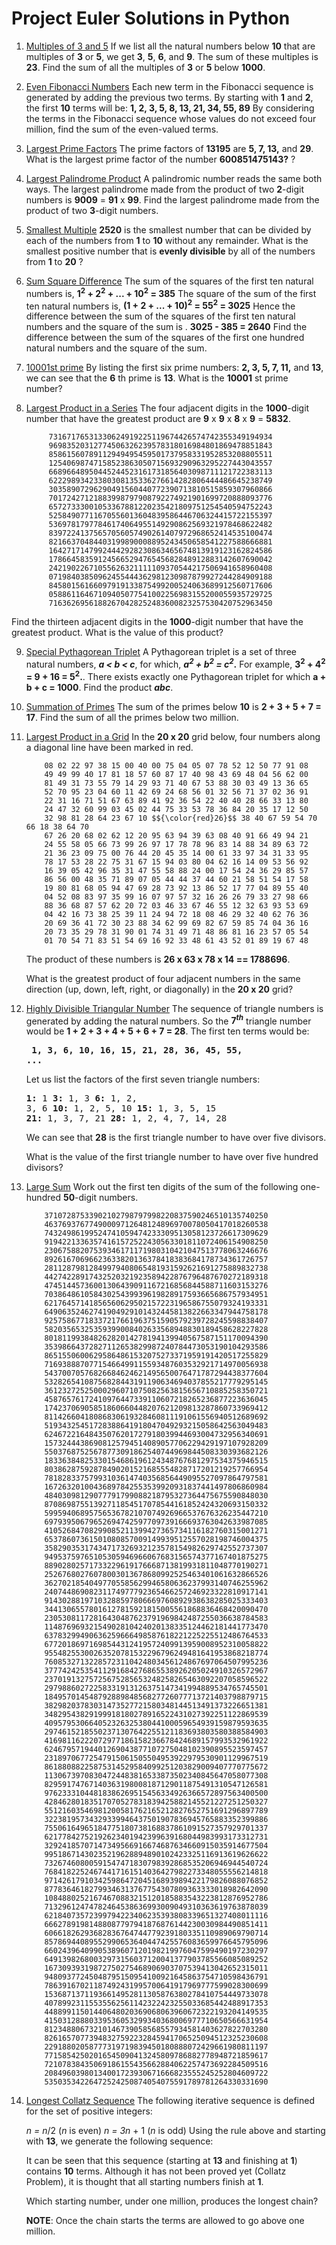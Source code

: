 # Project Euler Solutions in Python

1. [Multiples of 3 and 5](https://github.com/papilo-cloud/Project_Euler/blob/main/src/multiples_of_3_or_5.py) If we list all the natural numbers below __10__ that are multiples of __3__ or __5__, we get __3__,
__5__, __6__, and __9__. The sum of these multiples is __23__. Find the sum of all the multiples of __3__ 
or __5__ below __1000__.

2. [Even Fibonacci Numbers](https://github.com/papilo-cloud/Project_Euler/blob/main/src/fibonacci_numbers.py) Each new term in the Fibonacci sequence is generated by adding the previous two terms. By starting with __1__ and __2__, the first __10__ terms will be: __1, 2, 3, 5, 8, 13, 21, 34, 55, 89__
By considering the terms in the Fibonacci sequence whose values do not exceed four million, find the sum of the even-valued terms.

3. [Largest Prime Factors](https://github.com/papilo-cloud/Project_Euler/blob/main/src/prime_factor.py) The prime factors of __13195__ are __5, 7, 13,__ and __29__.
What is the largest prime factor of the number __600851475143?__
?

4. [Largest Palindrome Product](https://github.com/papilo-cloud/Project_Euler/blob/main/src/largest_palindrome_product.py) A palindromic number reads the same both ways. The largest palindrome made from the product of two __2__-digit numbers is __9009__ = __91__ x __99__.
Find the largest palindrome made from the product of two 
__3__-digit numbers.

5. [Smallest Multiple](https://github.com/papilo-cloud/Project_Euler/blob/main/src/smallest_multiple.py) __2520__ is the smallest number that can be divided by each of the numbers from __1__ to __10__
without any remainder.
What is the smallest positive number that is __evenly divisible__ by all of the numbers from __1__ to __20__ ?

6. [Sum Square Difference](https://github.com/papilo-cloud/Project_Euler/blob/main/src/sum_square_difference.py) The sum of the squares of the first ten natural numbers is, __1<sup>2</sup> + 2<sup>2</sup> + ... + 10<sup>2</sup> = 385__
The square of the sum of the first ten natural numbers is, __(1 + 2 + ... + 10)<sup>2</sup> = 55<sup>2</sup> = 3025__
Hence the difference between the sum of the squares of the first ten natural numbers and the square of the sum is . __3025 - 385 = 2640__
Find the difference between the sum of the squares of the first one hundred natural numbers and the square of the sum.

7. [10001st prime](https://github.com/papilo-cloud/Project_Euler/blob/main/src/nth_prime.py) By listing the first six prime numbers: __2, 3, 5, 7, 11,__ and __13__, we can see that the __6__ th prime is __13__.
What is the __10001__ st prime number?

8. [Largest Product in a Series](https://github.com/papilo-cloud/Project_Euler/blob/main/src/largest_product_in_a_series.py) The four adjacent digits in the __1000__-digit number that have the greatest product are __9__ x __9__ x __8__ x __9__ = __5832__.

            73167176531330624919225119674426574742355349194934
            96983520312774506326239578318016984801869478851843
            85861560789112949495459501737958331952853208805511
            12540698747158523863050715693290963295227443043557
            66896648950445244523161731856403098711121722383113
            62229893423380308135336276614282806444486645238749
            30358907296290491560440772390713810515859307960866
            70172427121883998797908792274921901699720888093776
            65727333001053367881220235421809751254540594752243
            52584907711670556013604839586446706324415722155397
            53697817977846174064955149290862569321978468622482
            83972241375657056057490261407972968652414535100474
            82166370484403199890008895243450658541227588666881
            16427171479924442928230863465674813919123162824586
            17866458359124566529476545682848912883142607690042
            24219022671055626321111109370544217506941658960408
            07198403850962455444362981230987879927244284909188
            84580156166097919133875499200524063689912560717606
            05886116467109405077541002256983155200055935729725
            71636269561882670428252483600823257530420752963450

Find the thirteen adjacent digits in the __1000__-digit number that have the greatest product. What is the value of this product?

9. [Special Pythagorean Triplet](https://github.com/papilo-cloud/Project_Euler/blob/main/src/pythagoran_triplet.py) A Pythagorean triplet is a set of three natural numbers, __*a < b < c*__, for which,
                                                 __*a<sup>2</sup> + b<sup>2</sup> = c<sup>2</sup>*.__
For example, __3<sup>2</sup> + 4<sup>2</sup> = 9 + 16 = 5<sup>2</sup>.__.
There exists exactly one Pythagorean triplet for which __a + b + c = 1000__.
Find the product __*abc*__.

10. [Summation of Primes](https://github.com/papilo-cloud/Project_Euler/blob/main/src/summation_of_primes.py) The sum of the primes below __10__ is __2 + 3 + 5 + 7 = 17__.
    Find the sum of all the primes below two million.

11. [Largest Product in a Grid](https://github.com/papilo-cloud/Project_Euler/blob/main/src/largest_prod_in_a_grid.py) In the __20 x 20__ grid below, four numbers along a diagonal line have been marked in red.

            08 02 22 97 38 15 00 40 00 75 04 05 07 78 52 12 50 77 91 08
            49 49 99 40 17 81 18 57 60 87 17 40 98 43 69 48 04 56 62 00
            81 49 31 73 55 79 14 29 93 71 40 67 53 88 30 03 49 13 36 65
            52 70 95 23 04 60 11 42 69 24 68 56 01 32 56 71 37 02 36 91
            22 31 16 71 51 67 63 89 41 92 36 54 22 40 40 28 66 33 13 80
            24 47 32 60 99 03 45 02 44 75 33 53 78 36 84 20 35 17 12 50
            32 98 81 28 64 23 67 10 $${\color{red}26}$$ 38 40 67 59 54 70 66 18 38 64 70
            67 26 20 68 02 62 12 20 95 63 94 39 63 08 40 91 66 49 94 21
            24 55 58 05 66 73 99 26 97 17 78 78 96 83 14 88 34 89 63 72
            21 36 23 09 75 00 76 44 20 45 35 14 00 61 33 97 34 31 33 95
            78 17 53 28 22 75 31 67 15 94 03 80 04 62 16 14 09 53 56 92
            16 39 05 42 96 35 31 47 55 58 88 24 00 17 54 24 36 29 85 57
            86 56 00 48 35 71 89 07 05 44 44 37 44 60 21 58 51 54 17 58
            19 80 81 68 05 94 47 69 28 73 92 13 86 52 17 77 04 89 55 40
            04 52 08 83 97 35 99 16 07 97 57 32 16 26 26 79 33 27 98 66
            88 36 68 87 57 62 20 72 03 46 33 67 46 55 12 32 63 93 53 69
            04 42 16 73 38 25 39 11 24 94 72 18 08 46 29 32 40 62 76 36
            20 69 36 41 72 30 23 88 34 62 99 69 82 67 59 85 74 04 36 16
            20 73 35 29 78 31 90 01 74 31 49 71 48 86 81 16 23 57 05 54
            01 70 54 71 83 51 54 69 16 92 33 48 61 43 52 01 89 19 67 48

    The product of these numbers is __26 x 63 x 78 x 14 == 1788696__.

    What is the greatest product of four adjacent numbers in the same direction (up, down, left, right, or diagonally) in the 
    __20 x 20__ grid?

12. [Highly Divisible Triangular Number](https://github.com/papilo-cloud/Project_Euler/blob/main/src/divisible_triangular_number.py) The sequence of triangle numbers is generated by adding the natural numbers. So the __7<sup>*th*</sup>__ triangle number would be __1 + 2 + 3 + 4 + 5 + 6 + 7 = 28__. The first ten terms would be:
            <pre> __1, 3, 6, 10, 16, 15, 21, 28, 36, 45, 55, ...__ </pre>

    Let us list the factors of the first seven triangle numbers:
        <pre>
            __1:__ 1
            __3:__ 1, 3
            __6:__ 1, 2, 3, 6
            __10:__ 1, 2, 5, 10
            __15:__ 1, 3, 5, 15
            __21:__ 1, 3, 7, 21
            __28:__ 1, 2, 4, 7, 14, 28
           </pre>
 
    We can see that __28__ is the first triangle number to have over five divisors.

    What is the value of the first triangle number to have over five hundred divisors?

13. [Large Sum](https://github.com/papilo-cloud/Project_Euler/blob/main/src/large_sum.py) Work out the first ten digits of the sum of the following one-hundred __50__-digit numbers.

            37107287533902102798797998220837590246510135740250
            46376937677490009712648124896970078050417018260538
            74324986199524741059474233309513058123726617309629
            91942213363574161572522430563301811072406154908250
            23067588207539346171171980310421047513778063246676
            89261670696623633820136378418383684178734361726757
            28112879812849979408065481931592621691275889832738
            44274228917432520321923589422876796487670272189318
            47451445736001306439091167216856844588711603153276
            70386486105843025439939619828917593665686757934951
            62176457141856560629502157223196586755079324193331
            64906352462741904929101432445813822663347944758178
            92575867718337217661963751590579239728245598838407
            58203565325359399008402633568948830189458628227828
            80181199384826282014278194139940567587151170094390
            35398664372827112653829987240784473053190104293586
            86515506006295864861532075273371959191420517255829
            71693888707715466499115593487603532921714970056938
            54370070576826684624621495650076471787294438377604
            53282654108756828443191190634694037855217779295145
            36123272525000296071075082563815656710885258350721
            45876576172410976447339110607218265236877223636045
            17423706905851860660448207621209813287860733969412
            81142660418086830619328460811191061556940512689692
            51934325451728388641918047049293215058642563049483
            62467221648435076201727918039944693004732956340691
            15732444386908125794514089057706229429197107928209
            55037687525678773091862540744969844508330393682126
            18336384825330154686196124348767681297534375946515
            80386287592878490201521685554828717201219257766954
            78182833757993103614740356856449095527097864797581
            16726320100436897842553539920931837441497806860984
            48403098129077791799088218795327364475675590848030
            87086987551392711854517078544161852424320693150332
            59959406895756536782107074926966537676326235447210
            69793950679652694742597709739166693763042633987085
            41052684708299085211399427365734116182760315001271
            65378607361501080857009149939512557028198746004375
            35829035317434717326932123578154982629742552737307
            94953759765105305946966067683156574377167401875275
            88902802571733229619176668713819931811048770190271
            25267680276078003013678680992525463401061632866526
            36270218540497705585629946580636237993140746255962
            24074486908231174977792365466257246923322810917141
            91430288197103288597806669760892938638285025333403
            34413065578016127815921815005561868836468420090470
            23053081172816430487623791969842487255036638784583
            11487696932154902810424020138335124462181441773470
            63783299490636259666498587618221225225512486764533
            67720186971698544312419572409913959008952310058822
            95548255300263520781532296796249481641953868218774
            76085327132285723110424803456124867697064507995236
            37774242535411291684276865538926205024910326572967
            23701913275725675285653248258265463092207058596522
            29798860272258331913126375147341994889534765745501
            18495701454879288984856827726077713721403798879715
            38298203783031473527721580348144513491373226651381
            34829543829199918180278916522431027392251122869539
            40957953066405232632538044100059654939159879593635
            29746152185502371307642255121183693803580388584903
            41698116222072977186158236678424689157993532961922
            62467957194401269043877107275048102390895523597457
            23189706772547915061505504953922979530901129967519
            86188088225875314529584099251203829009407770775672
            11306739708304724483816533873502340845647058077308
            82959174767140363198008187129011875491310547126581
            97623331044818386269515456334926366572897563400500
            42846280183517070527831839425882145521227251250327
            55121603546981200581762165212827652751691296897789
            32238195734329339946437501907836945765883352399886
            75506164965184775180738168837861091527357929701337
            62177842752192623401942399639168044983993173312731
            32924185707147349566916674687634660915035914677504
            99518671430235219628894890102423325116913619626622
            73267460800591547471830798392868535206946944540724
            76841822524674417161514036427982273348055556214818
            97142617910342598647204516893989422179826088076852
            87783646182799346313767754307809363333018982642090
            10848802521674670883215120185883543223812876952786
            71329612474782464538636993009049310363619763878039
            62184073572399794223406235393808339651327408011116
            66627891981488087797941876876144230030984490851411
            60661826293682836764744779239180335110989069790714
            85786944089552990653640447425576083659976645795096
            66024396409905389607120198219976047599490197230297
            64913982680032973156037120041377903785566085089252
            16730939319872750275468906903707539413042652315011
            94809377245048795150954100921645863754710598436791
            78639167021187492431995700641917969777599028300699
            15368713711936614952811305876380278410754449733078
            40789923115535562561142322423255033685442488917353
            44889911501440648020369068063960672322193204149535
            41503128880339536053299340368006977710650566631954
            81234880673210146739058568557934581403627822703280
            82616570773948327592232845941706525094512325230608
            22918802058777319719839450180888072429661980811197
            77158542502016545090413245809786882778948721859617
            72107838435069186155435662884062257473692284509516
            20849603980134001723930671666823555245252804609722
            53503534226472524250874054075591789781264330331690

14. [Longest Collatz Sequence](https://github.com/papilo-cloud/Project_Euler/blob/main/src/longest_colatz_sequence.py) The following iterative sequence is defined for the set of positive integers:

    *n = n*/2 (*n* is even)
    *n = 3n* + 1 (*n* is odd)
    Using the rule above and starting with __13__, we generate the following sequence:

    It can be seen that this sequence (starting at __13__ and finishing at __1__) contains __10__ terms. Although it has not been proved yet (Collatz Problem), it is thought that all starting numbers finish at __1__.

    Which starting number, under one million, produces the longest chain?

    __NOTE__: Once the chain starts the terms are allowed to go above one million.